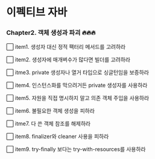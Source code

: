 # 이펙티브 자바
### Chapter2. 객체 생성과 파괴 🔥🔥🔥

⬜️ item1. 생성자 대신 정적 팩터리 메서드를 고려하라

⬜️ item2. 생성자에 매개벼수가 많다면 빌더를 고려하라

⬜️ itme3. private 생성자나 열거 타입으로 싱글턴임을 보증하라

⬜️ item4. 인스턴스화를 막으려거든 private 생성자를 사용하라

⬜️ item5. 자원을 직접 명시하지 말고 의존 객체 주입을 사용하라

⬜️ item6. 불필요한 객체 생성을 피하라

⬜️ itme7. 다 쓴 객체 참조를 해제하라

⬜️ item8. finalizer와 cleaner 사용을 피하라

⬜️ item9. try-finally 보다는 try-with-resources를 사용하라